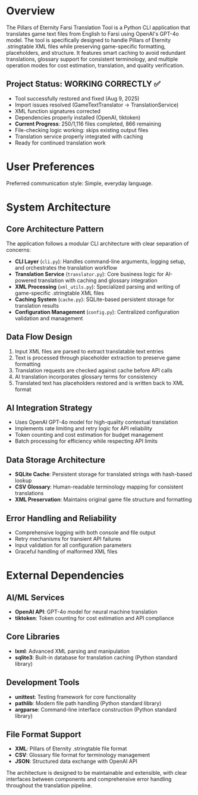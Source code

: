 # Overview

The Pillars of Eternity Farsi Translation Tool is a Python CLI application that translates game text files from English to Farsi using OpenAI's GPT-4o model. The tool is specifically designed to handle Pillars of Eternity .stringtable XML files while preserving game-specific formatting, placeholders, and structure. It features smart caching to avoid redundant translations, glossary support for consistent terminology, and multiple operation modes for cost estimation, translation, and quality verification.

## Project Status: WORKING CORRECTLY ✅ 
- Tool successfully restored and fixed (Aug 9, 2025)
- Import issues resolved (GameTextTranslator → TranslationService)
- XML function signatures corrected
- Dependencies properly installed (OpenAI, tiktoken)
- **Current Progress**: 250/1,116 files completed, 866 remaining
- File-checking logic working: skips existing output files
- Translation service properly integrated with caching
- Ready for continued translation work

# User Preferences

Preferred communication style: Simple, everyday language.

# System Architecture

## Core Architecture Pattern
The application follows a modular CLI architecture with clear separation of concerns:

- **CLI Layer** (`cli.py`): Handles command-line arguments, logging setup, and orchestrates the translation workflow
- **Translation Service** (`translator.py`): Core business logic for AI-powered translation with caching and glossary integration
- **XML Processing** (`xml_utils.py`): Specialized parsing and writing of game-specific .stringtable XML files
- **Caching System** (`cache.py`): SQLite-based persistent storage for translation results
- **Configuration Management** (`config.py`): Centralized configuration validation and management

## Data Flow Design
1. Input XML files are parsed to extract translatable text entries
2. Text is processed through placeholder extraction to preserve game formatting
3. Translation requests are checked against cache before API calls
4. AI translation incorporates glossary terms for consistency
5. Translated text has placeholders restored and is written back to XML format

## AI Integration Strategy
- Uses OpenAI GPT-4o model for high-quality contextual translation
- Implements rate limiting and retry logic for API reliability
- Token counting and cost estimation for budget management
- Batch processing for efficiency while respecting API limits

## Data Storage Architecture
- **SQLite Cache**: Persistent storage for translated strings with hash-based lookup
- **CSV Glossary**: Human-readable terminology mapping for consistent translations
- **XML Preservation**: Maintains original game file structure and formatting

## Error Handling and Reliability
- Comprehensive logging with both console and file output
- Retry mechanisms for transient API failures
- Input validation for all configuration parameters
- Graceful handling of malformed XML files

# External Dependencies

## AI/ML Services
- **OpenAI API**: GPT-4o model for neural machine translation
- **tiktoken**: Token counting for cost estimation and API compliance

## Core Libraries
- **lxml**: Advanced XML parsing and manipulation
- **sqlite3**: Built-in database for translation caching (Python standard library)

## Development Tools
- **unittest**: Testing framework for core functionality
- **pathlib**: Modern file path handling (Python standard library)
- **argparse**: Command-line interface construction (Python standard library)

## File Format Support
- **XML**: Pillars of Eternity .stringtable file format
- **CSV**: Glossary file format for terminology management
- **JSON**: Structured data exchange with OpenAI API

The architecture is designed to be maintainable and extensible, with clear interfaces between components and comprehensive error handling throughout the translation pipeline.